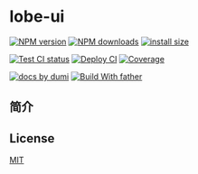 # lobe-ui

[![NPM version][npm-image]][npm-url] [![NPM downloads][download-image]][download-url] [![install size][npm-size]][npm-size-url]

[![Test CI status][test-ci]][test-ci-url] [![Deploy CI][release-ci]][release-ci-url] [![Coverage][coverage]][codecov-url]

[![ docs by dumi][dumi-url]](https://d.umijs.org/) [![Build With father][father-url]](https://github.com/umijs/father/)

<!-- gitpod url -->

[gitpod-badge]: https://img.shields.io/badge/Gitpod-ready--to--code-blue?logo=gitpod
[gitpod-url]: https://gitpod.io/#https://github.com/ant-design/lobe-ui

<!-- umi url -->

[dumi-url]: https://img.shields.io/badge/docs%20by-dumi-blue
[father-url]: https://img.shields.io/badge/build%20with-father-028fe4.svg

<!-- npm url -->

[npm-image]: http://img.shields.io/npm/v/lobe-ui.svg?style=flat-square&color=deepgreen&label=latest
[npm-url]: http://npmjs.org/package/lobe-ui
[npm-size]: https://img.shields.io/bundlephobia/minzip/lobe-ui?color=deepgreen&label=gizpped%20size&style=flat-square
[npm-size-url]: https://packagephobia.com/result?p=lobe-ui

<!-- coverage -->

[coverage]: https://codecov.io/gh/lobehub/lobe-ui/branch/master/graph/badge.svg
[codecov-url]: https://codecov.io/gh/lobehub/lobe-ui/branch/master

<!-- Github CI -->

[test-ci]: https://github.com/lobehub/lobe-ui/workflows/Test%20CI/badge.svg
[release-ci]: https://github.com/lobehub/lobe-ui/workflows/Release%20CI/badge.svg
[test-ci-url]: https://github.com/lobehub/lobe-ui/actions?query=workflow%3ATest%20CI
[release-ci-url]: https://github.com/lobehub/lobe-ui/actions?query=workflow%3ARelease%20CI
[download-image]: https://img.shields.io/npm/dm/lobe-ui.svg?style=flat-square
[download-url]: https://npmjs.org/package/lobe-ui

## 简介

## License

[MIT](./LICENSE)
